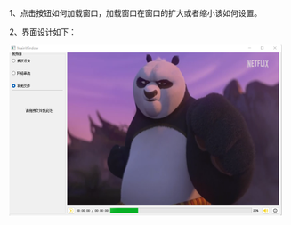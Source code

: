 ﻿﻿1、点击按钮如何加载窗口，加载窗口在窗口的扩大或者缩小该如何设置。

2、界面设计如下：

<img src="https://github.com/txhGitHub/VideoUtils/blob/master/Img/main.png" alt="image-20230205140259736" style="zoom:50%;" />
